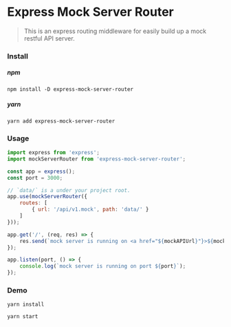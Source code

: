 # Express Mock Server Router

> This is an express routing middleware for easily build up a mock restful API server.

### Install
##### npm
```
npm install -D express-mock-server-router
```
##### yarn
```
yarn add express-mock-server-router
```

### Usage
```javascript
import express from 'express';
import mockServerRouter from 'express-mock-server-router';

const app = express();
const port = 3000;

// `data/` is a under your project root. 
app.use(mockServerRouter({
    routes: [
        { url: '/api/v1.mock', path: 'data/' }
    ]
}));

app.get('/', (req, res) => {
    res.send(`mock server is running on <a href="${mockAPIUrl}"}>${mockAPIUrl}</a>`);
});

app.listen(port, () => {
    console.log(`mock server is running on port ${port}`);
});

```
### Demo
```
yarn install

yarn start
```
